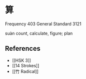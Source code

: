 # 算
Frequency 403
General Standard 3121

suàn
count, calculate, figure; plan

## References
- [[HSK 3]]
- [[14 Strokes]]
- [[竹 Radical]]